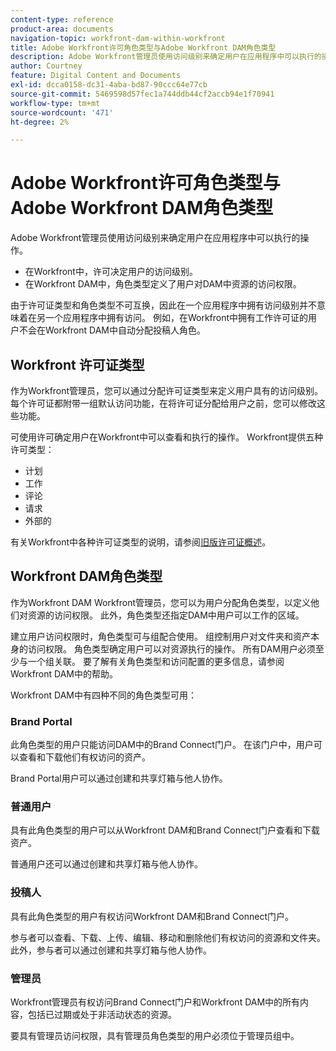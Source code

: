 ```yaml
---
content-type: reference
product-area: documents
navigation-topic: workfront-dam-within-workfront
title: Adobe Workfront许可角色类型与Adobe Workfront DAM角色类型
description: Adobe Workfront管理员使用访问级别来确定用户在应用程序中可以执行的操作。
author: Courtney
feature: Digital Content and Documents
exl-id: dcca0158-dc31-4aba-bd87-90ccc64e77cb
source-git-commit: 5469598d57fec1a744ddb44cf2accb94e1f70941
workflow-type: tm+mt
source-wordcount: '471'
ht-degree: 2%

---
```


# Adobe Workfront许可角色类型与Adobe Workfront DAM角色类型

Adobe Workfront管理员使用访问级别来确定用户在应用程序中可以执行的操作。

* 在Workfront中，许可决定用户的访问级别。
* 在Workfront DAM中，角色类型定义了用户对DAM中资源的访问权限。

由于许可证类型和角色类型不可互换，因此在一个应用程序中拥有访问级别并不意味着在另一个应用程序中拥有访问。 例如，在Workfront中拥有工作许可证的用户不会在Workfront DAM中自动分配投稿人角色。

## Workfront 许可证类型

作为Workfront管理员，您可以通过分配许可证类型来定义用户具有的访问级别。 每个许可证都附带一组默认访问功能，在将许可证分配给用户之前，您可以修改这些功能。 

可使用许可确定用户在Workfront中可以查看和执行的操作。 Workfront提供五种许可类型：

* 计划
* 工作
* 评论
* 请求
* 外部的

有关Workfront中各种许可证类型的说明，请参阅[旧版许可证概述](../../administration-and-setup/add-users/access-levels-and-object-permissions/wf-licenses.md)。

## Workfront DAM角色类型

作为Workfront DAM Workfront管理员，您可以为用户分配角色类型，以定义他们对资源的访问权限。 此外，角色类型还指定DAM中用户可以工作的区域。

建立用户访问权限时，角色类型可与组配合使用。 组控制用户对文件夹和资产本身的访问权限。 角色类型确定用户可以对资源执行的操作。 所有DAM用户必须至少与一个组关联。 要了解有关角色类型和访问配置的更多信息，请参阅Workfront DAM中的帮助。

Workfront DAM中有四种不同的角色类型可用：

### Brand Portal

此角色类型的用户只能访问DAM中的Brand Connect门户。 在该门户中，用户可以查看和下载他们有权访问的资产。

Brand Portal用户可以通过创建和共享灯箱与他人协作。

### 普通用户

具有此角色类型的用户可以从Workfront DAM和Brand Connect门户查看和下载资产。

普通用户还可以通过创建和共享灯箱与他人协作。

### 投稿人

具有此角色类型的用户有权访问Workfront DAM和Brand Connect门户。

参与者可以查看、下载、上传、编辑、移动和删除他们有权访问的资源和文件夹。 此外，参与者可以通过创建和共享灯箱与他人协作。 

### 管理员

Workfront管理员有权访问Brand Connect门户和Workfront DAM中的所有内容，包括已过期或处于非活动状态的资源。

要具有管理员访问权限，具有管理员角色类型的用户必须位于管理员组中。
